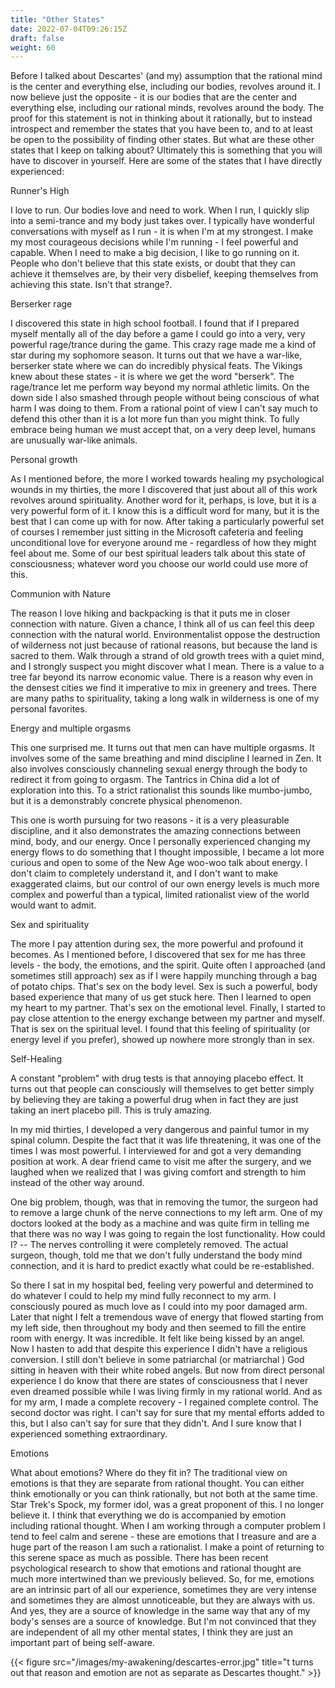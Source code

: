 ```yaml
---
title: "Other States"
date: 2022-07-04T09:26:15Z
draft: false
weight: 60
---
```

Before I talked about Descartes' (and my) assumption that the rational mind is the center and everything else, including our bodies, revolves around it. I now believe just the opposite - it is our bodies that are the center and everything else, including our rational minds, revolves around the body. The proof for this statement is not in thinking about it rationally, but to instead introspect and remember the states that you have been to, and to at least be open to the possibility of finding other states.  But what are these other states that I keep on talking about? Ultimately this is something that you will have to discover in yourself. Here are some of the states that I have directly experienced:

Runner's High

I love to run. Our bodies love and need to work. When I run, I quickly slip into a semi-trance and my body just takes over. I typically have wonderful conversations with myself as I run - it is when I'm at my strongest. I make my most courageous decisions while I'm running - I feel powerful and capable. When I need to make a big decision, I like to go running on it. People who don't believe that this state exists, or doubt that they can achieve it themselves are, by their very disbelief, keeping themselves from achieving this state. Isn't that strange?.

Berserker rage

I discovered this state in high school football. I found that if I prepared myself mentally all of the day before a game I could go into a very, very powerful rage/trance during the game. This crazy rage made me a kind of star during my sophomore season. It turns out that we have a war-like, berserker state where we can do incredibly physical feats. The Vikings knew about these states - it is where we get the word "berserk". The rage/trance let me perform way beyond my normal athletic limits. On the down side I also smashed through people without being conscious of what harm I was doing to them. From a rational point of view I can't say much to defend this other than it is a lot more fun than you might think. To fully embrace being human we must accept that, on a very deep level, humans are unusually war-like animals.

Personal growth

As I mentioned before, the more I worked towards healing my psychological wounds in my thirties, the more I discovered that just about all of this work revolves around spirituality. Another word for it, perhaps, is love, but it is a very powerful form of it. I know this is a difficult word for many, but it is the best that I can come up with for now. After taking a particularly powerful set of courses I remember just sitting in the Microsoft cafeteria and feeling unconditional love for everyone around me - regardless of how they might feel about me. Some of our best spiritual leaders talk about this state of consciousness; whatever word you choose our world could use more of this.

Communion with Nature

The reason I love hiking and backpacking is that it puts me in closer connection with nature. Given a chance, I think all of us can feel this deep connection with the natural world. Environmentalist oppose the destruction of wilderness not just because of rational reasons, but because the land is sacred to them. Walk through a strand of old growth trees with a quiet mind, and I strongly suspect you might discover what I mean. There is a value to a tree far beyond its narrow economic value. There is a reason why even in the densest cities we find it imperative to mix in greenery and trees. There are many paths to spirituality, taking a long walk in wilderness is one of my personal favorites.

Energy and multiple orgasms

This one surprised me. It turns out that men can have multiple orgasms. It involves some of the same breathing and mind discipline I learned in Zen. It also involves consciously channeling sexual energy through the body to redirect it from going to orgasm. The Tantrics in China did a lot of exploration into this. To a strict rationalist this sounds like mumbo-jumbo, but it is a demonstrably concrete physical phenomenon.

This one is worth pursuing for two reasons - it is a very pleasurable discipline, and it also demonstrates the amazing connections between mind, body, and our energy. Once I personally experienced changing my energy flows to do something that I thought impossible, I became a lot more curious and open to some of the New Age woo-woo talk about energy. I don't claim to completely understand it, and I don't want to make exaggerated claims, but our control of our own energy levels is much more complex and powerful than a typical, limited rationalist view of the world would want to admit.

Sex and spirituality

The more I pay attention during sex, the more powerful and profound it becomes. As I mentioned before, I discovered that sex for me has three levels - the body, the emotions, and the spirit. Quite often I approached (and sometimes still approach) sex as if I were happily munching through a bag of potato chips. That's sex on the body level. Sex is such a powerful, body based experience that many of us get stuck here. Then I learned to open my heart to my partner. That's sex on the emotional level. Finally, I started to pay close attention to the energy exchange between my partner and myself. That is sex on the spiritual level. I found that this feeling of spirituality (or energy level if you prefer), showed up nowhere more strongly than in sex.

Self-Healing

A constant "problem" with drug tests is that annoying placebo effect. It turns out that people can consciously will themselves to get better simply by believing they are taking a powerful drug when in fact they are just taking an inert placebo pill. This is truly amazing.

In my mid thirties, I developed a very dangerous and painful tumor in my spinal column. Despite the fact that it was life threatening, it was one of the times I was most powerful. I interviewed for and got a very demanding position at work. A dear friend came to visit me after the surgery, and we laughed when we realized that I was giving comfort and strength to him instead of the other way around.

One big problem, though, was that in removing the tumor, the surgeon had to remove a large chunk of the nerve connections to my left arm. One of my doctors looked at the body as a machine and was quite firm in telling me that there was no way I was going to regain the lost functionality. How could I? -- The nerves controlling it were completely removed. The actual surgeon, though, told me that we don't fully understand the body mind connection, and it is hard to predict exactly what could be re-established.

So there I sat in my hospital bed, feeling very powerful and determined to do whatever I could to help my mind fully reconnect to my arm. I consciously poured as much love as I could into my poor damaged arm. Later that night I felt a tremendous wave of energy that flowed starting from my left side, then throughout my body and then seemed to fill the entire room with energy. It was incredible. It felt like being kissed by an angel. Now I hasten to add that despite this experience I didn't have a religious conversion. I still don't believe in some patriarchal (or matriarchal ) God sitting in heaven with their white robed angels. But now from direct personal experience I do know that there are states of consciousness that I never even dreamed possible while I was living firmly in my rational world. And as for my arm, I made a complete recovery - I regained complete control. The second doctor was right. I can't say for sure that my mental efforts added to this, but I also can't say for sure that they didn't. And I sure know that I experienced something extraordinary.

Emotions

What about emotions? Where do they fit in? The traditional view on emotions is that they are separate from rational thought. You can either think emotionally or you can think rationally, but not both at the same time. Star Trek's Spock, my former idol, was a great proponent of this. I no longer believe it. I think that everything we do is accompanied by emotion including rational thought. When I am working through a computer problem I tend to feel calm and serene - these are emotions that I treasure and are a huge part of the reason I am such a rationalist. I make a point of returning to this serene space as much as possible. There has been recent psychological research to show that emotions and rational thought are much more intertwined than we previously believed. So, for me, emotions are an intrinsic part of all our experience, sometimes they are very intense and sometimes they are almost unnoticeable, but they are always with us. And yes, they are a source of knowledge in the same way that any of my body's senses are a source of knowledge. But I'm not convinced that they are independent of all my other mental states, I think they are just an important part of being self-aware.

{{< figure src="/images/my-awakening/descartes-error.jpg" title="t turns out that reason and emotion are not as separate as Descartes thought." >}}
